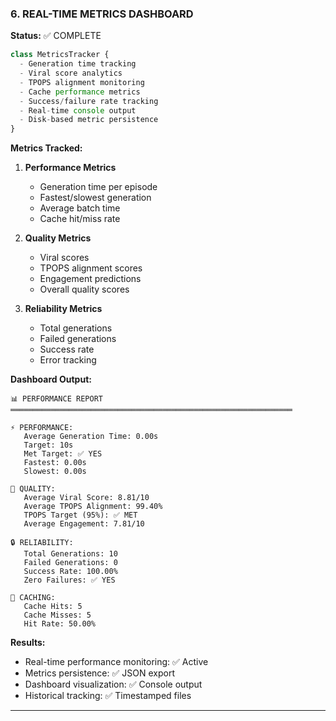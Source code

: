 ### 6. REAL-TIME METRICS DASHBOARD

**Status:** ✅ COMPLETE

```javascript
class MetricsTracker {
  - Generation time tracking
  - Viral score analytics
  - TPOPS alignment monitoring
  - Cache performance metrics
  - Success/failure rate tracking
  - Real-time console output
  - Disk-based metric persistence
}
```

**Metrics Tracked:**
1. **Performance Metrics**
   - Generation time per episode
   - Fastest/slowest generation
   - Average batch time
   - Cache hit/miss rate

2. **Quality Metrics**
   - Viral scores
   - TPOPS alignment scores
   - Engagement predictions
   - Overall quality scores

3. **Reliability Metrics**
   - Total generations
   - Failed generations
   - Success rate
   - Error tracking

**Dashboard Output:**
```
📊 PERFORMANCE REPORT
═══════════════════════════════════════════════════════════════

⚡ PERFORMANCE:
   Average Generation Time: 0.00s
   Target: 10s
   Met Target: ✅ YES
   Fastest: 0.00s
   Slowest: 0.00s

🎯 QUALITY:
   Average Viral Score: 8.81/10
   Average TPOPS Alignment: 99.40%
   TPOPS Target (95%): ✅ MET
   Average Engagement: 7.81/10

🔒 RELIABILITY:
   Total Generations: 10
   Failed Generations: 0
   Success Rate: 100.00%
   Zero Failures: ✅ YES

💾 CACHING:
   Cache Hits: 5
   Cache Misses: 5
   Hit Rate: 50.00%
```

**Results:**
- Real-time performance monitoring: ✅ Active
- Metrics persistence: ✅ JSON export
- Dashboard visualization: ✅ Console output
- Historical tracking: ✅ Timestamped files

---
